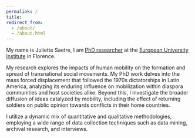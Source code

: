 ```yaml
---
permalink: /
title:
redirect_from: 
  - /about/
  - /about.html
---
```


My name is Juliette Saetre, I am [PhD researcher](https://www.eui.eu/people?id=juliette-saetre) at the [European University Institute](https://www.eui.eu/en/home) in Florence.

My research explores the impacts of human mobility on the formation and spread of transnational social movements. My PhD work delves into the mass forced displacement that followed the 1970s dictatorships in Latin America, analyzing its enduring influence on mobilization within diaspora communities and host societies alike. Beyond this, I investigate the broader diffusion of ideas catalyzed by mobility, including the effect of returning soldiers on public opinion towards conflicts in their home countries.

I utilize a dynamic mix of quantitative and qualitative methodologies, employing a wide range of data collection techniques such as data mining, archival research, and interviews.










